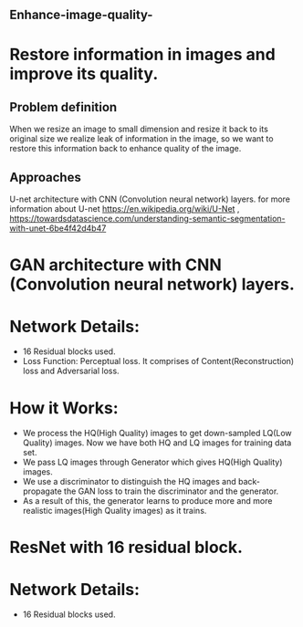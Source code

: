 ## Enhance-image-quality-
# Restore information in images and improve its quality.

## Problem definition 

When we resize an image to small dimension and resize it back to its original size we realize leak of information in the image, so we want to restore this information back to enhance quality of the image.

## Approaches
U-net architecture with CNN (Convolution neural network) layers.
for more information about U-net https://en.wikipedia.org/wiki/U-Net , https://towardsdatascience.com/understanding-semantic-segmentation-with-unet-6be4f42d4b47

# GAN architecture with CNN (Convolution neural network) layers.
# Network Details:
* 16 Residual blocks used.
* Loss Function: Perceptual loss. It comprises of Content(Reconstruction) loss and Adversarial loss.
# How it Works:
* We process the HQ(High Quality) images to get down-sampled LQ(Low Quality) images. 
  Now we have both HQ and LQ images for training data set.
* We pass LQ images through Generator which gives HQ(High Quality) images.
* We use a discriminator to distinguish the HQ images and back-propagate the GAN loss to train the discriminator
  and the generator.
* As a result of this, the generator learns to produce more and more realistic images(High Quality images) as 
  it trains.
  
# ResNet with 16 residual block.
# Network Details:
* 16 Residual blocks used.





